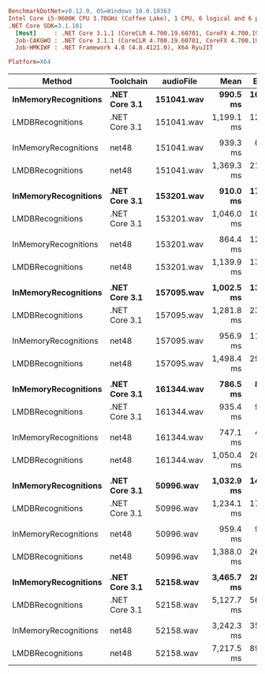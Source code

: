 ``` ini

BenchmarkDotNet=v0.12.0, OS=Windows 10.0.18363
Intel Core i5-9600K CPU 3.70GHz (Coffee Lake), 1 CPU, 6 logical and 6 physical cores
.NET Core SDK=3.1.101
  [Host]     : .NET Core 3.1.1 (CoreCLR 4.700.19.60701, CoreFX 4.700.19.60801), X64 RyuJIT
  Job-CAKGWO : .NET Core 3.1.1 (CoreCLR 4.700.19.60701, CoreFX 4.700.19.60801), X64 RyuJIT
  Job-HMKIWF : .NET Framework 4.8 (4.8.4121.0), X64 RyuJIT

Platform=X64  

```
|               Method |     Toolchain |  audioFile |       Mean |    Error |   StdDev | Ratio | RatioSD |       Gen 0 |       Gen 1 |      Gen 2 |  Allocated |
|--------------------- |-------------- |----------- |-----------:|---------:|---------:|------:|--------:|------------:|------------:|-----------:|-----------:|
| **InMemoryRecognitions** | **.NET Core 3.1** | **151041.wav** |   **990.5 ms** | **16.64 ms** | **15.56 ms** |  **1.00** |    **0.00** |  **17000.0000** |   **8000.0000** |  **3000.0000** |  **469.14 MB** |
|     LMDBRecognitions | .NET Core 3.1 | 151041.wav | 1,199.1 ms | 12.41 ms | 11.00 ms |  1.21 |    0.02 | 143000.0000 |  61000.0000 |  3000.0000 | 1147.32 MB |
|                      |               |            |            |          |          |       |         |             |             |            |            |
| InMemoryRecognitions |         net48 | 151041.wav |   939.3 ms |  6.96 ms |  6.51 ms |  1.00 |    0.00 |  18000.0000 |   8000.0000 |  3000.0000 |   472.2 MB |
|     LMDBRecognitions |         net48 | 151041.wav | 1,369.3 ms | 21.74 ms | 20.34 ms |  1.46 |    0.02 | 166000.0000 |  57000.0000 |  4000.0000 | 1328.26 MB |
|                      |               |            |            |          |          |       |         |             |             |            |            |
| **InMemoryRecognitions** | **.NET Core 3.1** | **153201.wav** |   **910.0 ms** | **17.89 ms** | **16.74 ms** |  **1.00** |    **0.00** |  **16000.0000** |   **8000.0000** |  **3000.0000** |  **432.29 MB** |
|     LMDBRecognitions | .NET Core 3.1 | 153201.wav | 1,046.0 ms | 10.57 ms |  9.89 ms |  1.15 |    0.02 |  87000.0000 |  28000.0000 |  3000.0000 |  786.78 MB |
|                      |               |            |            |          |          |       |         |             |             |            |            |
| InMemoryRecognitions |         net48 | 153201.wav |   864.4 ms | 12.59 ms | 11.78 ms |  1.00 |    0.00 |  16000.0000 |   6000.0000 |  3000.0000 |  434.45 MB |
|     LMDBRecognitions |         net48 | 153201.wav | 1,139.9 ms | 13.53 ms | 12.66 ms |  1.32 |    0.03 | 109000.0000 |  33000.0000 |  3000.0000 |  954.13 MB |
|                      |               |            |            |          |          |       |         |             |             |            |            |
| **InMemoryRecognitions** | **.NET Core 3.1** | **157095.wav** | **1,002.5 ms** | **13.67 ms** | **12.78 ms** |  **1.00** |    **0.00** |  **18000.0000** |   **8000.0000** |  **3000.0000** |  **475.84 MB** |
|     LMDBRecognitions | .NET Core 3.1 | 157095.wav | 1,281.8 ms | 23.18 ms | 21.68 ms |  1.28 |    0.03 | 160000.0000 |  72000.0000 |  3000.0000 | 1269.87 MB |
|                      |               |            |            |          |          |       |         |             |             |            |            |
| InMemoryRecognitions |         net48 | 157095.wav |   956.9 ms | 11.17 ms | 10.45 ms |  1.00 |    0.00 |  18000.0000 |   8000.0000 |  3000.0000 |  478.18 MB |
|     LMDBRecognitions |         net48 | 157095.wav | 1,498.4 ms | 29.54 ms | 38.42 ms |  1.55 |    0.04 | 213000.0000 |  92000.0000 |  4000.0000 | 1612.19 MB |
|                      |               |            |            |          |          |       |         |             |             |            |            |
| **InMemoryRecognitions** | **.NET Core 3.1** | **161344.wav** |   **786.5 ms** |  **8.01 ms** |  **7.49 ms** |  **1.00** |    **0.00** |  **13000.0000** |   **5000.0000** |  **2000.0000** |  **383.23 MB** |
|     LMDBRecognitions | .NET Core 3.1 | 161344.wav |   935.4 ms |  9.93 ms |  9.28 ms |  1.19 |    0.01 |  74000.0000 |  23000.0000 |  3000.0000 |  691.53 MB |
|                      |               |            |            |          |          |       |         |             |             |            |            |
| InMemoryRecognitions |         net48 | 161344.wav |   747.1 ms |  4.37 ms |  4.09 ms |  1.00 |    0.00 |  13000.0000 |   5000.0000 |  2000.0000 |   385.1 MB |
|     LMDBRecognitions |         net48 | 161344.wav | 1,050.4 ms | 20.78 ms | 26.28 ms |  1.41 |    0.03 |  95000.0000 |  19000.0000 |  3000.0000 |  846.81 MB |
|                      |               |            |            |          |          |       |         |             |             |            |            |
| **InMemoryRecognitions** | **.NET Core 3.1** |  **50996.wav** | **1,032.9 ms** | **14.84 ms** | **13.88 ms** |  **1.00** |    **0.00** |  **17000.0000** |   **9000.0000** |  **3000.0000** |  **481.04 MB** |
|     LMDBRecognitions | .NET Core 3.1 |  50996.wav | 1,234.1 ms | 17.01 ms | 15.92 ms |  1.19 |    0.02 | 139000.0000 |  55000.0000 |  4000.0000 |  1121.3 MB |
|                      |               |            |            |          |          |       |         |             |             |            |            |
| InMemoryRecognitions |         net48 |  50996.wav |   959.4 ms |  9.56 ms |  7.98 ms |  1.00 |    0.00 |  18000.0000 |   8000.0000 |  3000.0000 |  484.33 MB |
|     LMDBRecognitions |         net48 |  50996.wav | 1,388.0 ms | 26.81 ms | 26.33 ms |  1.45 |    0.03 | 163000.0000 |  45000.0000 |  4000.0000 | 1329.88 MB |
|                      |               |            |            |          |          |       |         |             |             |            |            |
| **InMemoryRecognitions** | **.NET Core 3.1** |  **52158.wav** | **3,465.7 ms** | **28.81 ms** | **24.06 ms** |  **1.00** |    **0.00** |  **50000.0000** |  **16000.0000** |  **4000.0000** | **1490.59 MB** |
|     LMDBRecognitions | .NET Core 3.1 |  52158.wav | 5,127.7 ms | 56.82 ms | 53.15 ms |  1.48 |    0.01 | 620000.0000 | 263000.0000 |  5000.0000 | 6527.39 MB |
|                      |               |            |            |          |          |       |         |             |             |            |            |
| InMemoryRecognitions |         net48 |  52158.wav | 3,242.3 ms | 35.68 ms | 33.38 ms |  1.00 |    0.00 |  51000.0000 |  17000.0000 |  4000.0000 | 1497.76 MB |
|     LMDBRecognitions |         net48 |  52158.wav | 7,217.5 ms | 89.75 ms | 74.94 ms |  2.22 |    0.03 | 911000.0000 | 319000.0000 | 23000.0000 |    8510 MB |

